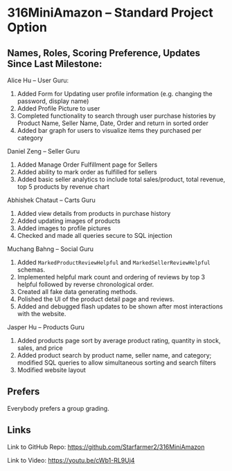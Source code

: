 # 316MiniAmazon – Standard Project Option

## Names, Roles, Scoring Preference, Updates Since Last Milestone:

Alice Hu – User Guru: 
1. Added Form for Updating user profile information (e.g. changing the password, display name)
2. Added Profile Picture to user
3. Completed functionality to search through user purchase histories by Product Name, Seller Name, Date, Order and return in sorted order
4. Added bar graph for users to visualize items they purchased per category

Daniel Zeng – Seller Guru
1. Added Manage Order Fulfillment page for Sellers
2. Added ability to mark order as fulfilled for sellers
3. Added basic seller analytics to include total sales/product, total revenue, top 5 products by revenue chart

Abhishek Chataut – Carts Guru
1. Added view details from products in purchase history
2. Added updating images of products
3. Added images to profile pictures
4. Checked and made all queries secure to SQL injection

Muchang Bahng – Social Guru
1. Added `MarkedProductReviewHelpful` and `MarkedSellerReviewHelpful` schemas.
2. Implemented helpful mark count and ordering of reviews by top 3 helpful followed by reverse chronological order. 
3. Created all fake data generating methods. 
4. Polished the UI of the product detail page and reviews. 
5. Added and debugged flash updates to be shown after most interactions with the website. 

Jasper Hu – Products Guru
1. Added products page sort by average product rating, quantity in stock, sales, and price
2. Added product search by product name, seller name, and category; modified SQL queries to allow simultaneous sorting and search filters
3. Modified website layout

## Prefers 
Everybody prefers a group grading. 

## Links 

Link to GitHub Repo: https://github.com/Starfarmer2/316MiniAmazon

Link to Video: https://youtu.be/cWb1-RL9Uj4

